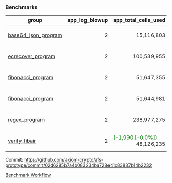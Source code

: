 ### Benchmarks
| group | app_log_blowup | app_total_cells_used | app_total_cycles | app_total_proof_time_ms | leaf_log_blowup | leaf_total_cells_used | leaf_total_cycles | leaf_total_proof_time_ms | instance | alloc |
|---|---|---|---|---|---|---|---|---|---|---|
| [ base64_json_program ](https://github.com/axiom-crypto/afs-prototype/blob/gh-pages/benchmarks/individual/base64_json-2-2-64cpu-linux-arm64-mimalloc.md) | <div style='text-align: right'> 2 </div>  | <div style='text-align: right'> 15,116,803 </div>  | <div style='text-align: right'> 217,347 </div>  | <span style='color: green'>(-18.0 [-0.7%])</span><div style='text-align: right'> 2,659.0 </div>  | <div style='text-align: right'> 2 </div>  | <div style='text-align: right'> 881,896,275 </div>  | <div style='text-align: right'> 6,778,431 </div>  | <span style='color: red'>(+153.0 [+0.3%])</span><div style='text-align: right'> 49,869.0 </div>  | 64cpu-linux-arm64 | mimalloc |
| [ ecrecover_program ](https://github.com/axiom-crypto/afs-prototype/blob/gh-pages/benchmarks/individual/ecrecover-2-2-64cpu-linux-arm64-mimalloc.md) | <div style='text-align: right'> 2 </div>  | <div style='text-align: right'> 100,539,955 </div>  | <div style='text-align: right'> 1,502,571 </div>  | <span style='color: green'>(-151.0 [-1.4%])</span><div style='text-align: right'> 10,424.0 </div>  | <div style='text-align: right'> - </div>  | <div style='text-align: right'> - </div>  | <div style='text-align: right'> - </div>  | <div style='text-align: right'> - </div>  | 64cpu-linux-arm64 | mimalloc |
| [ fibonacci_program ](https://github.com/axiom-crypto/afs-prototype/blob/gh-pages/benchmarks/individual/fibonacci-2-2-64cpu-linux-arm64-mimalloc.md) | <div style='text-align: right'> 2 </div>  | <div style='text-align: right'> 51,647,355 </div>  | <div style='text-align: right'> 1,500,219 </div>  | <span style='color: green'>(-40.0 [-0.6%])</span><div style='text-align: right'> 6,620.0 </div>  | <div style='text-align: right'> 2 </div>  | <span style='color: green'>(-13,870 [-0.0%])</span><div style='text-align: right'> 461,430,233 </div>  | <span style='color: green'>(-1,303 [-0.0%])</span><div style='text-align: right'> 3,507,841 </div>  | <span style='color: red'>(+161.0 [+0.4%])</span><div style='text-align: right'> 36,054.0 </div>  | 64cpu-linux-arm64 | mimalloc |
| [ fibonacci_program ](https://github.com/axiom-crypto/afs-prototype/blob/gh-pages/benchmarks/individual/fibonacci-2-2-64cpu-linux-x64-jemalloc.md) | <div style='text-align: right'> 2 </div>  | <div style='text-align: right'> 51,644,981 </div>  | <div style='text-align: right'> 1,500,219 </div>  | <span style='color: red'>(+136.0 [+2.0%])</span><div style='text-align: right'> 7,039.0 </div>  | <div style='text-align: right'> 2 </div>  | <span style='color: green'>(-250 [-0.0%])</span><div style='text-align: right'> 461,418,623 </div>  | <span style='color: red'>(+10 [+0.0%])</span><div style='text-align: right'> 3,506,785 </div>  | <span style='color: red'>(+610.0 [+1.7%])</span><div style='text-align: right'> 36,038.0 </div>  | 64cpu-linux-x64 | jemalloc |
| [ regex_program ](https://github.com/axiom-crypto/afs-prototype/blob/gh-pages/benchmarks/individual/regex-2-2-64cpu-linux-arm64-mimalloc.md) | <div style='text-align: right'> 2 </div>  | <div style='text-align: right'> 238,977,275 </div>  | <div style='text-align: right'> 4,190,904 </div>  | <span style='color: green'>(-15.0 [-0.1%])</span><div style='text-align: right'> 27,252.0 </div>  | <div style='text-align: right'> 2 </div>  | <span style='color: red'>(+25,620 [+0.0%])</span><div style='text-align: right'> 942,188,009 </div>  | <span style='color: red'>(+2,590 [+0.0%])</span><div style='text-align: right'> 7,314,449 </div>  | <span style='color: green'>(-385.0 [-0.5%])</span><div style='text-align: right'> 69,819.0 </div>  | 64cpu-linux-arm64 | mimalloc |
| [ verify_fibair ](https://github.com/axiom-crypto/afs-prototype/blob/gh-pages/benchmarks/individual/verify_fibair-2-2-64cpu-linux-arm64-mimalloc.md) | <div style='text-align: right'> 2 </div>  | <span style='color: green'>(-1,990 [-0.0%])</span><div style='text-align: right'> 48,126,235 </div>  | <span style='color: green'>(-80 [-0.0%])</span><div style='text-align: right'> 198,565 </div>  | <span style='color: green'>(-29.0 [-0.5%])</span><div style='text-align: right'> 5,670.0 </div>  | <div style='text-align: right'> - </div>  | <div style='text-align: right'> - </div>  | <div style='text-align: right'> - </div>  | <div style='text-align: right'> - </div>  | 64cpu-linux-arm64 | mimalloc |


Commit: https://github.com/axiom-crypto/afs-prototype/commit/02d6285b7a4b083234ba728e41c83837b14b2232

[Benchmark Workflow](https://github.com/axiom-crypto/afs-prototype/actions/runs/12239282617)
